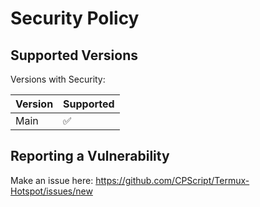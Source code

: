 # Security Policy

## Supported Versions

Versions with Security:

| Version | Supported          |
| ------- | ------------------ |
| Main   | :white_check_mark: |

## Reporting a Vulnerability

Make an issue here: https://github.com/CPScript/Termux-Hotspot/issues/new
